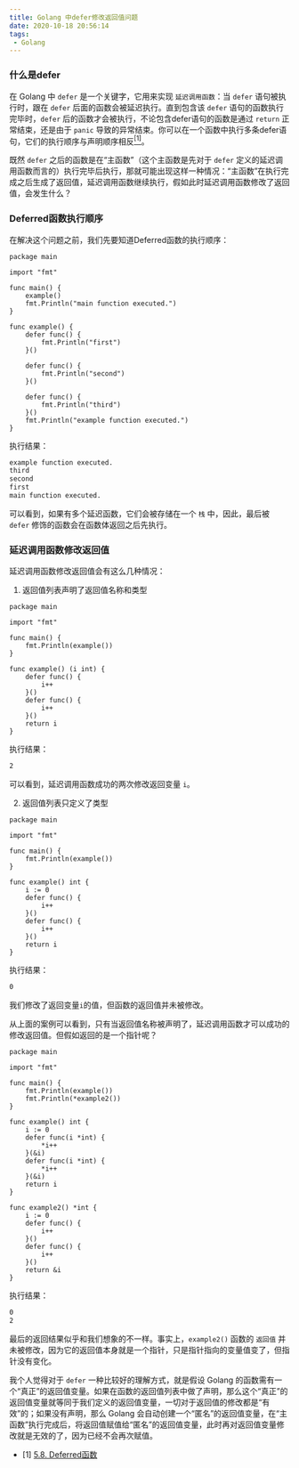 ```yaml
---
title: Golang 中defer修改返回值问题
date: 2020-10-18 20:56:14
tags:
 - Golang
---
```

### <span id="what-is-defer">什么是defer</span>

在 Golang 中 `defer` 是一个关键字，它用来实现 `延迟调用函数`：当 `defer` 语句被执行时，跟在 `defer` 后面的函数会被延迟执行。直到包含该 `defer` 语句的函数执行完毕时，`defer` 后的函数才会被执行，不论包含defer语句的函数是通过 `return` 正常结束，还是由于 `panic` 导致的异常结束。你可以在一个函数中执行多条defer语句，它们的执行顺序与声明顺序相反[<sup>[1]</sup>](#refer-anchor-1)。

既然 `defer` 之后的函数是在“主函数”（这个主函数是先对于 `defer` 定义的延迟调用函数而言的）执行完毕后执行，那就可能出现这样一种情况：“主函数”在执行完成之后生成了返回值，延迟调用函数继续执行，假如此时延迟调用函数修改了返回值，会发生什么？

<!-- more -->

### <span id="what-is-queue">Deferred函数执行顺序</span>

在解决这个问题之前，我们先要知道Deferred函数的执行顺序：

```golang
package main

import "fmt"

func main() {
    example()
    fmt.Println("main function executed.")
}

func example() {
    defer func() {
        fmt.Println("first")
    }()

    defer func() {
        fmt.Println("second")
    }()

    defer func() {
        fmt.Println("third")
    }()
    fmt.Println("example function executed.")
}
```

执行结果：

```bash
example function executed.
third
second
first
main function executed.
```

可以看到，如果有多个延迟函数，它们会被存储在一个 `栈` 中，因此，最后被 `defer` 修饰的函数会在函数体返回之后先执行。

### <span id="what-is-queue">延迟调用函数修改返回值</span>

延迟调用函数修改返回值会有这么几种情况：

1. 返回值列表声明了返回值名称和类型

```golang
package main

import "fmt"

func main() {
    fmt.Println(example())
}

func example() (i int) {
    defer func() {
        i++
    }()
    defer func() {
        i++
    }()
    return i
}
```

执行结果：

```bash
2
```

可以看到，延迟调用函数成功的两次修改返回变量 `i`。

2. 返回值列表只定义了类型

```golang
package main

import "fmt"

func main() {
    fmt.Println(example())
}

func example() int {
    i := 0
    defer func() {
        i++
    }()
    defer func() {
        i++
    }()
    return i
}
```

执行结果：

```bash
0
```

我们修改了返回变量`i`的值，但函数的返回值并未被修改。

从上面的案例可以看到，只有当返回值名称被声明了，延迟调用函数才可以成功的修改返回值。但假如返回的是一个指针呢？

```golang
package main

import "fmt"

func main() {
    fmt.Println(example())
    fmt.Println(*example2())
}

func example() int {
    i := 0
    defer func(i *int) {
        *i++
    }(&i)
    defer func(i *int) {
        *i++
    }(&i)
    return i
}

func example2() *int {
    i := 0
    defer func() {
        i++
    }()
    defer func() {
        i++
    }()
    return &i
}
```

执行结果：

```bash
0
2
```

最后的返回结果似乎和我们想象的不一样。事实上，`example2()` 函数的 `返回值` 并未被修改，因为它的返回值本身就是一个指针，只是指针指向的变量值变了，但指针没有变化。

我个人觉得对于 `defer` 一种比较好的理解方式，就是假设 Golang 的函数需有一个“真正”的返回值变量。如果在函数的返回值列表中做了声明，那么这个“真正”的返回值变量就等同于我们定义的返回值变量，一切对于返回值的修改都是“有效”的；如果没有声明，那么 Golang 会自动创建一个“匿名”的返回值变量，在“主函数”执行完成后，将返回值赋值给“匿名”的返回值变量，此时再对返回值变量修改就是无效的了，因为已经不会再次赋值。

<div id="refer-anchor-1"></div>

- [1] [5.8. Deferred函数](http://books.studygolang.com/gopl-zh/ch5/ch5-08.html)